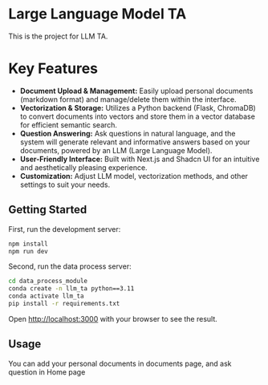 # Large Language Model TA

This is the project for LLM TA.

# Key Features

* **Document Upload & Management:** Easily upload personal documents (markdown format) and manage/delete them within the interface.
* **Vectorization & Storage:** Utilizes a Python backend (Flask, ChromaDB) to convert documents into vectors and store them in a vector database for efficient semantic search.
* **Question Answering:** Ask questions in natural language, and the system will generate relevant and informative answers based on your documents, powered by an LLM (Large Language Model).
* **User-Friendly Interface:** Built with Next.js and Shadcn UI for an intuitive and aesthetically pleasing experience.
* **Customization:** Adjust LLM model, vectorization methods, and other settings to suit your needs.

## Getting Started

First, run the development server:

```bash
npm install
npm run dev
```

Second, run the data process server:

```bash
cd data_process_module
conda create -n llm_ta python==3.11
conda activate llm_ta
pip install -r requirements.txt
```

Open [http://localhost:3000](http://localhost:3000) with your browser to see the result.

## Usage

You can add your personal documents in documents page, and ask question in Home page
